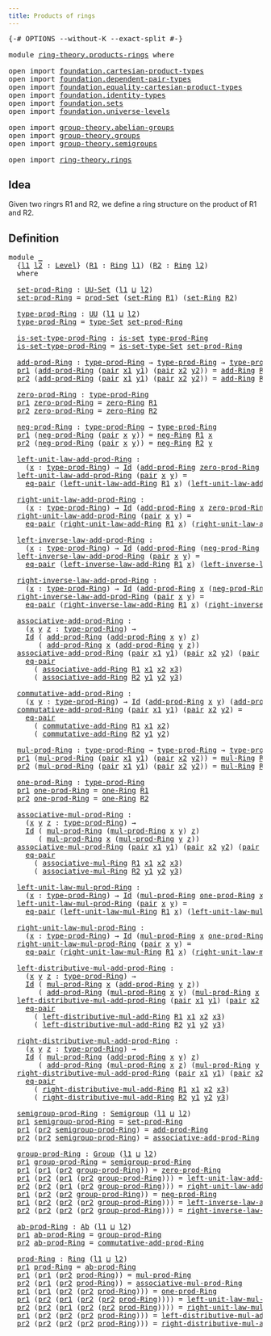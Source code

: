 ```yaml
---
title: Products of rings
---
```


<pre class="Agda"><a id="43" class="Symbol">{-#</a> <a id="47" class="Keyword">OPTIONS</a> <a id="55" class="Pragma">--without-K</a> <a id="67" class="Pragma">--exact-split</a> <a id="81" class="Symbol">#-}</a>

<a id="86" class="Keyword">module</a> <a id="93" href="ring-theory.products-rings.html" class="Module">ring-theory.products-rings</a> <a id="120" class="Keyword">where</a>

<a id="127" class="Keyword">open</a> <a id="132" class="Keyword">import</a> <a id="139" href="foundation.cartesian-product-types.html" class="Module">foundation.cartesian-product-types</a>
<a id="174" class="Keyword">open</a> <a id="179" class="Keyword">import</a> <a id="186" href="foundation.dependent-pair-types.html" class="Module">foundation.dependent-pair-types</a>
<a id="218" class="Keyword">open</a> <a id="223" class="Keyword">import</a> <a id="230" href="foundation.equality-cartesian-product-types.html" class="Module">foundation.equality-cartesian-product-types</a>
<a id="274" class="Keyword">open</a> <a id="279" class="Keyword">import</a> <a id="286" href="foundation.identity-types.html" class="Module">foundation.identity-types</a>
<a id="312" class="Keyword">open</a> <a id="317" class="Keyword">import</a> <a id="324" href="foundation.sets.html" class="Module">foundation.sets</a>
<a id="340" class="Keyword">open</a> <a id="345" class="Keyword">import</a> <a id="352" href="foundation.universe-levels.html" class="Module">foundation.universe-levels</a>

<a id="380" class="Keyword">open</a> <a id="385" class="Keyword">import</a> <a id="392" href="group-theory.abelian-groups.html" class="Module">group-theory.abelian-groups</a>
<a id="420" class="Keyword">open</a> <a id="425" class="Keyword">import</a> <a id="432" href="group-theory.groups.html" class="Module">group-theory.groups</a>
<a id="452" class="Keyword">open</a> <a id="457" class="Keyword">import</a> <a id="464" href="group-theory.semigroups.html" class="Module">group-theory.semigroups</a>

<a id="489" class="Keyword">open</a> <a id="494" class="Keyword">import</a> <a id="501" href="ring-theory.rings.html" class="Module">ring-theory.rings</a>
</pre>
## Idea

Given two ringrs R1 and R2, we define a ring structure on the product of R1 and R2.

## Definition

<pre class="Agda"><a id="641" class="Keyword">module</a> <a id="648" href="ring-theory.products-rings.html#648" class="Module">_</a>
  <a id="652" class="Symbol">{</a><a id="653" href="ring-theory.products-rings.html#653" class="Bound">l1</a> <a id="656" href="ring-theory.products-rings.html#656" class="Bound">l2</a> <a id="659" class="Symbol">:</a> <a id="661" href="Agda.Primitive.html#597" class="Postulate">Level</a><a id="666" class="Symbol">}</a> <a id="668" class="Symbol">(</a><a id="669" href="ring-theory.products-rings.html#669" class="Bound">R1</a> <a id="672" class="Symbol">:</a> <a id="674" href="ring-theory.rings.html#2551" class="Function">Ring</a> <a id="679" href="ring-theory.products-rings.html#653" class="Bound">l1</a><a id="681" class="Symbol">)</a> <a id="683" class="Symbol">(</a><a id="684" href="ring-theory.products-rings.html#684" class="Bound">R2</a> <a id="687" class="Symbol">:</a> <a id="689" href="ring-theory.rings.html#2551" class="Function">Ring</a> <a id="694" href="ring-theory.products-rings.html#656" class="Bound">l2</a><a id="696" class="Symbol">)</a>
  <a id="700" class="Keyword">where</a>

  <a id="709" href="ring-theory.products-rings.html#709" class="Function">set-prod-Ring</a> <a id="723" class="Symbol">:</a> <a id="725" href="foundation-core.sets.html#1190" class="Function">UU-Set</a> <a id="732" class="Symbol">(</a><a id="733" href="ring-theory.products-rings.html#653" class="Bound">l1</a> <a id="736" href="Agda.Primitive.html#810" class="Primitive Operator">⊔</a> <a id="738" href="ring-theory.products-rings.html#656" class="Bound">l2</a><a id="740" class="Symbol">)</a>
  <a id="744" href="ring-theory.products-rings.html#709" class="Function">set-prod-Ring</a> <a id="758" class="Symbol">=</a> <a id="760" href="foundation.sets.html#2265" class="Function">prod-Set</a> <a id="769" class="Symbol">(</a><a id="770" href="ring-theory.rings.html#2757" class="Function">set-Ring</a> <a id="779" href="ring-theory.products-rings.html#669" class="Bound">R1</a><a id="781" class="Symbol">)</a> <a id="783" class="Symbol">(</a><a id="784" href="ring-theory.rings.html#2757" class="Function">set-Ring</a> <a id="793" href="ring-theory.products-rings.html#684" class="Bound">R2</a><a id="795" class="Symbol">)</a>

  <a id="800" href="ring-theory.products-rings.html#800" class="Function">type-prod-Ring</a> <a id="815" class="Symbol">:</a> <a id="817" href="foundation-core.universe-levels.html#235" class="Primitive">UU</a> <a id="820" class="Symbol">(</a><a id="821" href="ring-theory.products-rings.html#653" class="Bound">l1</a> <a id="824" href="Agda.Primitive.html#810" class="Primitive Operator">⊔</a> <a id="826" href="ring-theory.products-rings.html#656" class="Bound">l2</a><a id="828" class="Symbol">)</a>
  <a id="832" href="ring-theory.products-rings.html#800" class="Function">type-prod-Ring</a> <a id="847" class="Symbol">=</a> <a id="849" href="foundation-core.sets.html#1304" class="Function">type-Set</a> <a id="858" href="ring-theory.products-rings.html#709" class="Function">set-prod-Ring</a>

  <a id="875" href="ring-theory.products-rings.html#875" class="Function">is-set-type-prod-Ring</a> <a id="897" class="Symbol">:</a> <a id="899" href="foundation-core.sets.html#1113" class="Function">is-set</a> <a id="906" href="ring-theory.products-rings.html#800" class="Function">type-prod-Ring</a>
  <a id="923" href="ring-theory.products-rings.html#875" class="Function">is-set-type-prod-Ring</a> <a id="945" class="Symbol">=</a> <a id="947" href="foundation-core.sets.html#1355" class="Function">is-set-type-Set</a> <a id="963" href="ring-theory.products-rings.html#709" class="Function">set-prod-Ring</a>

  <a id="980" href="ring-theory.products-rings.html#980" class="Function">add-prod-Ring</a> <a id="994" class="Symbol">:</a> <a id="996" href="ring-theory.products-rings.html#800" class="Function">type-prod-Ring</a> <a id="1011" class="Symbol">→</a> <a id="1013" href="ring-theory.products-rings.html#800" class="Function">type-prod-Ring</a> <a id="1028" class="Symbol">→</a> <a id="1030" href="ring-theory.products-rings.html#800" class="Function">type-prod-Ring</a>
  <a id="1047" href="foundation-core.dependent-pair-types.html#605" class="Field">pr1</a> <a id="1051" class="Symbol">(</a><a id="1052" href="ring-theory.products-rings.html#980" class="Function">add-prod-Ring</a> <a id="1066" class="Symbol">(</a><a id="1067" href="foundation-core.dependent-pair-types.html#588" class="InductiveConstructor">pair</a> <a id="1072" href="ring-theory.products-rings.html#1072" class="Bound">x1</a> <a id="1075" href="ring-theory.products-rings.html#1075" class="Bound">y1</a><a id="1077" class="Symbol">)</a> <a id="1079" class="Symbol">(</a><a id="1080" href="foundation-core.dependent-pair-types.html#588" class="InductiveConstructor">pair</a> <a id="1085" href="ring-theory.products-rings.html#1085" class="Bound">x2</a> <a id="1088" href="ring-theory.products-rings.html#1088" class="Bound">y2</a><a id="1090" class="Symbol">))</a> <a id="1093" class="Symbol">=</a> <a id="1095" href="ring-theory.rings.html#3153" class="Function">add-Ring</a> <a id="1104" href="ring-theory.products-rings.html#669" class="Bound">R1</a> <a id="1107" href="ring-theory.products-rings.html#1072" class="Bound">x1</a> <a id="1110" href="ring-theory.products-rings.html#1085" class="Bound">x2</a>
  <a id="1115" href="foundation-core.dependent-pair-types.html#617" class="Field">pr2</a> <a id="1119" class="Symbol">(</a><a id="1120" href="ring-theory.products-rings.html#980" class="Function">add-prod-Ring</a> <a id="1134" class="Symbol">(</a><a id="1135" href="foundation-core.dependent-pair-types.html#588" class="InductiveConstructor">pair</a> <a id="1140" href="ring-theory.products-rings.html#1140" class="Bound">x1</a> <a id="1143" href="ring-theory.products-rings.html#1143" class="Bound">y1</a><a id="1145" class="Symbol">)</a> <a id="1147" class="Symbol">(</a><a id="1148" href="foundation-core.dependent-pair-types.html#588" class="InductiveConstructor">pair</a> <a id="1153" href="ring-theory.products-rings.html#1153" class="Bound">x2</a> <a id="1156" href="ring-theory.products-rings.html#1156" class="Bound">y2</a><a id="1158" class="Symbol">))</a> <a id="1161" class="Symbol">=</a> <a id="1163" href="ring-theory.rings.html#3153" class="Function">add-Ring</a> <a id="1172" href="ring-theory.products-rings.html#684" class="Bound">R2</a> <a id="1175" href="ring-theory.products-rings.html#1143" class="Bound">y1</a> <a id="1178" href="ring-theory.products-rings.html#1156" class="Bound">y2</a>

  <a id="1184" href="ring-theory.products-rings.html#1184" class="Function">zero-prod-Ring</a> <a id="1199" class="Symbol">:</a> <a id="1201" href="ring-theory.products-rings.html#800" class="Function">type-prod-Ring</a>
  <a id="1218" href="foundation-core.dependent-pair-types.html#605" class="Field">pr1</a> <a id="1222" href="ring-theory.products-rings.html#1184" class="Function">zero-prod-Ring</a> <a id="1237" class="Symbol">=</a> <a id="1239" href="ring-theory.rings.html#5170" class="Function">zero-Ring</a> <a id="1249" href="ring-theory.products-rings.html#669" class="Bound">R1</a>
  <a id="1254" href="foundation-core.dependent-pair-types.html#617" class="Field">pr2</a> <a id="1258" href="ring-theory.products-rings.html#1184" class="Function">zero-prod-Ring</a> <a id="1273" class="Symbol">=</a> <a id="1275" href="ring-theory.rings.html#5170" class="Function">zero-Ring</a> <a id="1285" href="ring-theory.products-rings.html#684" class="Bound">R2</a>

  <a id="1291" href="ring-theory.products-rings.html#1291" class="Function">neg-prod-Ring</a> <a id="1305" class="Symbol">:</a> <a id="1307" href="ring-theory.products-rings.html#800" class="Function">type-prod-Ring</a> <a id="1322" class="Symbol">→</a> <a id="1324" href="ring-theory.products-rings.html#800" class="Function">type-prod-Ring</a>
  <a id="1341" href="foundation-core.dependent-pair-types.html#605" class="Field">pr1</a> <a id="1345" class="Symbol">(</a><a id="1346" href="ring-theory.products-rings.html#1291" class="Function">neg-prod-Ring</a> <a id="1360" class="Symbol">(</a><a id="1361" href="foundation-core.dependent-pair-types.html#588" class="InductiveConstructor">pair</a> <a id="1366" href="ring-theory.products-rings.html#1366" class="Bound">x</a> <a id="1368" href="ring-theory.products-rings.html#1368" class="Bound">y</a><a id="1369" class="Symbol">))</a> <a id="1372" class="Symbol">=</a> <a id="1374" href="ring-theory.rings.html#5990" class="Function">neg-Ring</a> <a id="1383" href="ring-theory.products-rings.html#669" class="Bound">R1</a> <a id="1386" href="ring-theory.products-rings.html#1366" class="Bound">x</a>
  <a id="1390" href="foundation-core.dependent-pair-types.html#617" class="Field">pr2</a> <a id="1394" class="Symbol">(</a><a id="1395" href="ring-theory.products-rings.html#1291" class="Function">neg-prod-Ring</a> <a id="1409" class="Symbol">(</a><a id="1410" href="foundation-core.dependent-pair-types.html#588" class="InductiveConstructor">pair</a> <a id="1415" href="ring-theory.products-rings.html#1415" class="Bound">x</a> <a id="1417" href="ring-theory.products-rings.html#1417" class="Bound">y</a><a id="1418" class="Symbol">))</a> <a id="1421" class="Symbol">=</a> <a id="1423" href="ring-theory.rings.html#5990" class="Function">neg-Ring</a> <a id="1432" href="ring-theory.products-rings.html#684" class="Bound">R2</a> <a id="1435" href="ring-theory.products-rings.html#1417" class="Bound">y</a>

  <a id="1440" href="ring-theory.products-rings.html#1440" class="Function">left-unit-law-add-prod-Ring</a> <a id="1468" class="Symbol">:</a>
    <a id="1474" class="Symbol">(</a><a id="1475" href="ring-theory.products-rings.html#1475" class="Bound">x</a> <a id="1477" class="Symbol">:</a> <a id="1479" href="ring-theory.products-rings.html#800" class="Function">type-prod-Ring</a><a id="1493" class="Symbol">)</a> <a id="1495" class="Symbol">→</a> <a id="1497" href="foundation-core.identity-types.html#1767" class="Datatype">Id</a> <a id="1500" class="Symbol">(</a><a id="1501" href="ring-theory.products-rings.html#980" class="Function">add-prod-Ring</a> <a id="1515" href="ring-theory.products-rings.html#1184" class="Function">zero-prod-Ring</a> <a id="1530" href="ring-theory.products-rings.html#1475" class="Bound">x</a><a id="1531" class="Symbol">)</a> <a id="1533" href="ring-theory.products-rings.html#1475" class="Bound">x</a>
  <a id="1537" href="ring-theory.products-rings.html#1440" class="Function">left-unit-law-add-prod-Ring</a> <a id="1565" class="Symbol">(</a><a id="1566" href="foundation-core.dependent-pair-types.html#588" class="InductiveConstructor">pair</a> <a id="1571" href="ring-theory.products-rings.html#1571" class="Bound">x</a> <a id="1573" href="ring-theory.products-rings.html#1573" class="Bound">y</a><a id="1574" class="Symbol">)</a> <a id="1576" class="Symbol">=</a>
    <a id="1582" href="foundation.equality-cartesian-product-types.html#1270" class="Function">eq-pair</a> <a id="1590" class="Symbol">(</a><a id="1591" href="ring-theory.rings.html#5487" class="Function">left-unit-law-add-Ring</a> <a id="1614" href="ring-theory.products-rings.html#669" class="Bound">R1</a> <a id="1617" href="ring-theory.products-rings.html#1571" class="Bound">x</a><a id="1618" class="Symbol">)</a> <a id="1620" class="Symbol">(</a><a id="1621" href="ring-theory.rings.html#5487" class="Function">left-unit-law-add-Ring</a> <a id="1644" href="ring-theory.products-rings.html#684" class="Bound">R2</a> <a id="1647" href="ring-theory.products-rings.html#1573" class="Bound">y</a><a id="1648" class="Symbol">)</a>

  <a id="1653" href="ring-theory.products-rings.html#1653" class="Function">right-unit-law-add-prod-Ring</a> <a id="1682" class="Symbol">:</a>
    <a id="1688" class="Symbol">(</a><a id="1689" href="ring-theory.products-rings.html#1689" class="Bound">x</a> <a id="1691" class="Symbol">:</a> <a id="1693" href="ring-theory.products-rings.html#800" class="Function">type-prod-Ring</a><a id="1707" class="Symbol">)</a> <a id="1709" class="Symbol">→</a> <a id="1711" href="foundation-core.identity-types.html#1767" class="Datatype">Id</a> <a id="1714" class="Symbol">(</a><a id="1715" href="ring-theory.products-rings.html#980" class="Function">add-prod-Ring</a> <a id="1729" href="ring-theory.products-rings.html#1689" class="Bound">x</a> <a id="1731" href="ring-theory.products-rings.html#1184" class="Function">zero-prod-Ring</a><a id="1745" class="Symbol">)</a> <a id="1747" href="ring-theory.products-rings.html#1689" class="Bound">x</a>
  <a id="1751" href="ring-theory.products-rings.html#1653" class="Function">right-unit-law-add-prod-Ring</a> <a id="1780" class="Symbol">(</a><a id="1781" href="foundation-core.dependent-pair-types.html#588" class="InductiveConstructor">pair</a> <a id="1786" href="ring-theory.products-rings.html#1786" class="Bound">x</a> <a id="1788" href="ring-theory.products-rings.html#1788" class="Bound">y</a><a id="1789" class="Symbol">)</a> <a id="1791" class="Symbol">=</a>
    <a id="1797" href="foundation.equality-cartesian-product-types.html#1270" class="Function">eq-pair</a> <a id="1805" class="Symbol">(</a><a id="1806" href="ring-theory.rings.html#5625" class="Function">right-unit-law-add-Ring</a> <a id="1830" href="ring-theory.products-rings.html#669" class="Bound">R1</a> <a id="1833" href="ring-theory.products-rings.html#1786" class="Bound">x</a><a id="1834" class="Symbol">)</a> <a id="1836" class="Symbol">(</a><a id="1837" href="ring-theory.rings.html#5625" class="Function">right-unit-law-add-Ring</a> <a id="1861" href="ring-theory.products-rings.html#684" class="Bound">R2</a> <a id="1864" href="ring-theory.products-rings.html#1788" class="Bound">y</a><a id="1865" class="Symbol">)</a>

  <a id="1870" href="ring-theory.products-rings.html#1870" class="Function">left-inverse-law-add-prod-Ring</a> <a id="1901" class="Symbol">:</a>
    <a id="1907" class="Symbol">(</a><a id="1908" href="ring-theory.products-rings.html#1908" class="Bound">x</a> <a id="1910" class="Symbol">:</a> <a id="1912" href="ring-theory.products-rings.html#800" class="Function">type-prod-Ring</a><a id="1926" class="Symbol">)</a> <a id="1928" class="Symbol">→</a> <a id="1930" href="foundation-core.identity-types.html#1767" class="Datatype">Id</a> <a id="1933" class="Symbol">(</a><a id="1934" href="ring-theory.products-rings.html#980" class="Function">add-prod-Ring</a> <a id="1948" class="Symbol">(</a><a id="1949" href="ring-theory.products-rings.html#1291" class="Function">neg-prod-Ring</a> <a id="1963" href="ring-theory.products-rings.html#1908" class="Bound">x</a><a id="1964" class="Symbol">)</a> <a id="1966" href="ring-theory.products-rings.html#1908" class="Bound">x</a><a id="1967" class="Symbol">)</a> <a id="1969" href="ring-theory.products-rings.html#1184" class="Function">zero-prod-Ring</a>
  <a id="1986" href="ring-theory.products-rings.html#1870" class="Function">left-inverse-law-add-prod-Ring</a> <a id="2017" class="Symbol">(</a><a id="2018" href="foundation-core.dependent-pair-types.html#588" class="InductiveConstructor">pair</a> <a id="2023" href="ring-theory.products-rings.html#2023" class="Bound">x</a> <a id="2025" href="ring-theory.products-rings.html#2025" class="Bound">y</a><a id="2026" class="Symbol">)</a> <a id="2028" class="Symbol">=</a>
    <a id="2034" href="foundation.equality-cartesian-product-types.html#1270" class="Function">eq-pair</a> <a id="2042" class="Symbol">(</a><a id="2043" href="ring-theory.rings.html#6062" class="Function">left-inverse-law-add-Ring</a> <a id="2069" href="ring-theory.products-rings.html#669" class="Bound">R1</a> <a id="2072" href="ring-theory.products-rings.html#2023" class="Bound">x</a><a id="2073" class="Symbol">)</a> <a id="2075" class="Symbol">(</a><a id="2076" href="ring-theory.rings.html#6062" class="Function">left-inverse-law-add-Ring</a> <a id="2102" href="ring-theory.products-rings.html#684" class="Bound">R2</a> <a id="2105" href="ring-theory.products-rings.html#2025" class="Bound">y</a><a id="2106" class="Symbol">)</a>

  <a id="2111" href="ring-theory.products-rings.html#2111" class="Function">right-inverse-law-add-prod-Ring</a> <a id="2143" class="Symbol">:</a>
    <a id="2149" class="Symbol">(</a><a id="2150" href="ring-theory.products-rings.html#2150" class="Bound">x</a> <a id="2152" class="Symbol">:</a> <a id="2154" href="ring-theory.products-rings.html#800" class="Function">type-prod-Ring</a><a id="2168" class="Symbol">)</a> <a id="2170" class="Symbol">→</a> <a id="2172" href="foundation-core.identity-types.html#1767" class="Datatype">Id</a> <a id="2175" class="Symbol">(</a><a id="2176" href="ring-theory.products-rings.html#980" class="Function">add-prod-Ring</a> <a id="2190" href="ring-theory.products-rings.html#2150" class="Bound">x</a> <a id="2192" class="Symbol">(</a><a id="2193" href="ring-theory.products-rings.html#1291" class="Function">neg-prod-Ring</a> <a id="2207" href="ring-theory.products-rings.html#2150" class="Bound">x</a><a id="2208" class="Symbol">))</a> <a id="2211" href="ring-theory.products-rings.html#1184" class="Function">zero-prod-Ring</a>
  <a id="2228" href="ring-theory.products-rings.html#2111" class="Function">right-inverse-law-add-prod-Ring</a> <a id="2260" class="Symbol">(</a><a id="2261" href="foundation-core.dependent-pair-types.html#588" class="InductiveConstructor">pair</a> <a id="2266" href="ring-theory.products-rings.html#2266" class="Bound">x</a> <a id="2268" href="ring-theory.products-rings.html#2268" class="Bound">y</a><a id="2269" class="Symbol">)</a> <a id="2271" class="Symbol">=</a>
    <a id="2277" href="foundation.equality-cartesian-product-types.html#1270" class="Function">eq-pair</a> <a id="2285" class="Symbol">(</a><a id="2286" href="ring-theory.rings.html#6228" class="Function">right-inverse-law-add-Ring</a> <a id="2313" href="ring-theory.products-rings.html#669" class="Bound">R1</a> <a id="2316" href="ring-theory.products-rings.html#2266" class="Bound">x</a><a id="2317" class="Symbol">)</a> <a id="2319" class="Symbol">(</a><a id="2320" href="ring-theory.rings.html#6228" class="Function">right-inverse-law-add-Ring</a> <a id="2347" href="ring-theory.products-rings.html#684" class="Bound">R2</a> <a id="2350" href="ring-theory.products-rings.html#2268" class="Bound">y</a><a id="2351" class="Symbol">)</a>

  <a id="2356" href="ring-theory.products-rings.html#2356" class="Function">associative-add-prod-Ring</a> <a id="2382" class="Symbol">:</a>
    <a id="2388" class="Symbol">(</a><a id="2389" href="ring-theory.products-rings.html#2389" class="Bound">x</a> <a id="2391" href="ring-theory.products-rings.html#2391" class="Bound">y</a> <a id="2393" href="ring-theory.products-rings.html#2393" class="Bound">z</a> <a id="2395" class="Symbol">:</a> <a id="2397" href="ring-theory.products-rings.html#800" class="Function">type-prod-Ring</a><a id="2411" class="Symbol">)</a> <a id="2413" class="Symbol">→</a>
    <a id="2419" href="foundation-core.identity-types.html#1767" class="Datatype">Id</a> <a id="2422" class="Symbol">(</a> <a id="2424" href="ring-theory.products-rings.html#980" class="Function">add-prod-Ring</a> <a id="2438" class="Symbol">(</a><a id="2439" href="ring-theory.products-rings.html#980" class="Function">add-prod-Ring</a> <a id="2453" href="ring-theory.products-rings.html#2389" class="Bound">x</a> <a id="2455" href="ring-theory.products-rings.html#2391" class="Bound">y</a><a id="2456" class="Symbol">)</a> <a id="2458" href="ring-theory.products-rings.html#2393" class="Bound">z</a><a id="2459" class="Symbol">)</a>
       <a id="2468" class="Symbol">(</a> <a id="2470" href="ring-theory.products-rings.html#980" class="Function">add-prod-Ring</a> <a id="2484" href="ring-theory.products-rings.html#2389" class="Bound">x</a> <a id="2486" class="Symbol">(</a><a id="2487" href="ring-theory.products-rings.html#980" class="Function">add-prod-Ring</a> <a id="2501" href="ring-theory.products-rings.html#2391" class="Bound">y</a> <a id="2503" href="ring-theory.products-rings.html#2393" class="Bound">z</a><a id="2504" class="Symbol">))</a>
  <a id="2509" href="ring-theory.products-rings.html#2356" class="Function">associative-add-prod-Ring</a> <a id="2535" class="Symbol">(</a><a id="2536" href="foundation-core.dependent-pair-types.html#588" class="InductiveConstructor">pair</a> <a id="2541" href="ring-theory.products-rings.html#2541" class="Bound">x1</a> <a id="2544" href="ring-theory.products-rings.html#2544" class="Bound">y1</a><a id="2546" class="Symbol">)</a> <a id="2548" class="Symbol">(</a><a id="2549" href="foundation-core.dependent-pair-types.html#588" class="InductiveConstructor">pair</a> <a id="2554" href="ring-theory.products-rings.html#2554" class="Bound">x2</a> <a id="2557" href="ring-theory.products-rings.html#2557" class="Bound">y2</a><a id="2559" class="Symbol">)</a> <a id="2561" class="Symbol">(</a><a id="2562" href="foundation-core.dependent-pair-types.html#588" class="InductiveConstructor">pair</a> <a id="2567" href="ring-theory.products-rings.html#2567" class="Bound">x3</a> <a id="2570" href="ring-theory.products-rings.html#2570" class="Bound">y3</a><a id="2572" class="Symbol">)</a> <a id="2574" class="Symbol">=</a>
    <a id="2580" href="foundation.equality-cartesian-product-types.html#1270" class="Function">eq-pair</a>
      <a id="2594" class="Symbol">(</a> <a id="2596" href="ring-theory.rings.html#3474" class="Function">associative-add-Ring</a> <a id="2617" href="ring-theory.products-rings.html#669" class="Bound">R1</a> <a id="2620" href="ring-theory.products-rings.html#2541" class="Bound">x1</a> <a id="2623" href="ring-theory.products-rings.html#2554" class="Bound">x2</a> <a id="2626" href="ring-theory.products-rings.html#2567" class="Bound">x3</a><a id="2628" class="Symbol">)</a>
      <a id="2636" class="Symbol">(</a> <a id="2638" href="ring-theory.rings.html#3474" class="Function">associative-add-Ring</a> <a id="2659" href="ring-theory.products-rings.html#684" class="Bound">R2</a> <a id="2662" href="ring-theory.products-rings.html#2544" class="Bound">y1</a> <a id="2665" href="ring-theory.products-rings.html#2557" class="Bound">y2</a> <a id="2668" href="ring-theory.products-rings.html#2570" class="Bound">y3</a><a id="2670" class="Symbol">)</a>

  <a id="2675" href="ring-theory.products-rings.html#2675" class="Function">commutative-add-prod-Ring</a> <a id="2701" class="Symbol">:</a>
    <a id="2707" class="Symbol">(</a><a id="2708" href="ring-theory.products-rings.html#2708" class="Bound">x</a> <a id="2710" href="ring-theory.products-rings.html#2710" class="Bound">y</a> <a id="2712" class="Symbol">:</a> <a id="2714" href="ring-theory.products-rings.html#800" class="Function">type-prod-Ring</a><a id="2728" class="Symbol">)</a> <a id="2730" class="Symbol">→</a> <a id="2732" href="foundation-core.identity-types.html#1767" class="Datatype">Id</a> <a id="2735" class="Symbol">(</a><a id="2736" href="ring-theory.products-rings.html#980" class="Function">add-prod-Ring</a> <a id="2750" href="ring-theory.products-rings.html#2708" class="Bound">x</a> <a id="2752" href="ring-theory.products-rings.html#2710" class="Bound">y</a><a id="2753" class="Symbol">)</a> <a id="2755" class="Symbol">(</a><a id="2756" href="ring-theory.products-rings.html#980" class="Function">add-prod-Ring</a> <a id="2770" href="ring-theory.products-rings.html#2710" class="Bound">y</a> <a id="2772" href="ring-theory.products-rings.html#2708" class="Bound">x</a><a id="2773" class="Symbol">)</a>
  <a id="2777" href="ring-theory.products-rings.html#2675" class="Function">commutative-add-prod-Ring</a> <a id="2803" class="Symbol">(</a><a id="2804" href="foundation-core.dependent-pair-types.html#588" class="InductiveConstructor">pair</a> <a id="2809" href="ring-theory.products-rings.html#2809" class="Bound">x1</a> <a id="2812" href="ring-theory.products-rings.html#2812" class="Bound">y1</a><a id="2814" class="Symbol">)</a> <a id="2816" class="Symbol">(</a><a id="2817" href="foundation-core.dependent-pair-types.html#588" class="InductiveConstructor">pair</a> <a id="2822" href="ring-theory.products-rings.html#2822" class="Bound">x2</a> <a id="2825" href="ring-theory.products-rings.html#2825" class="Bound">y2</a><a id="2827" class="Symbol">)</a> <a id="2829" class="Symbol">=</a>
    <a id="2835" href="foundation.equality-cartesian-product-types.html#1270" class="Function">eq-pair</a>
      <a id="2849" class="Symbol">(</a> <a id="2851" href="ring-theory.rings.html#3873" class="Function">commutative-add-Ring</a> <a id="2872" href="ring-theory.products-rings.html#669" class="Bound">R1</a> <a id="2875" href="ring-theory.products-rings.html#2809" class="Bound">x1</a> <a id="2878" href="ring-theory.products-rings.html#2822" class="Bound">x2</a><a id="2880" class="Symbol">)</a>
      <a id="2888" class="Symbol">(</a> <a id="2890" href="ring-theory.rings.html#3873" class="Function">commutative-add-Ring</a> <a id="2911" href="ring-theory.products-rings.html#684" class="Bound">R2</a> <a id="2914" href="ring-theory.products-rings.html#2812" class="Bound">y1</a> <a id="2917" href="ring-theory.products-rings.html#2825" class="Bound">y2</a><a id="2919" class="Symbol">)</a>

  <a id="2924" href="ring-theory.products-rings.html#2924" class="Function">mul-prod-Ring</a> <a id="2938" class="Symbol">:</a> <a id="2940" href="ring-theory.products-rings.html#800" class="Function">type-prod-Ring</a> <a id="2955" class="Symbol">→</a> <a id="2957" href="ring-theory.products-rings.html#800" class="Function">type-prod-Ring</a> <a id="2972" class="Symbol">→</a> <a id="2974" href="ring-theory.products-rings.html#800" class="Function">type-prod-Ring</a>
  <a id="2991" href="foundation-core.dependent-pair-types.html#605" class="Field">pr1</a> <a id="2995" class="Symbol">(</a><a id="2996" href="ring-theory.products-rings.html#2924" class="Function">mul-prod-Ring</a> <a id="3010" class="Symbol">(</a><a id="3011" href="foundation-core.dependent-pair-types.html#588" class="InductiveConstructor">pair</a> <a id="3016" href="ring-theory.products-rings.html#3016" class="Bound">x1</a> <a id="3019" href="ring-theory.products-rings.html#3019" class="Bound">y1</a><a id="3021" class="Symbol">)</a> <a id="3023" class="Symbol">(</a><a id="3024" href="foundation-core.dependent-pair-types.html#588" class="InductiveConstructor">pair</a> <a id="3029" href="ring-theory.products-rings.html#3029" class="Bound">x2</a> <a id="3032" href="ring-theory.products-rings.html#3032" class="Bound">y2</a><a id="3034" class="Symbol">))</a> <a id="3037" class="Symbol">=</a> <a id="3039" href="ring-theory.rings.html#6590" class="Function">mul-Ring</a> <a id="3048" href="ring-theory.products-rings.html#669" class="Bound">R1</a> <a id="3051" href="ring-theory.products-rings.html#3016" class="Bound">x1</a> <a id="3054" href="ring-theory.products-rings.html#3029" class="Bound">x2</a>
  <a id="3059" href="foundation-core.dependent-pair-types.html#617" class="Field">pr2</a> <a id="3063" class="Symbol">(</a><a id="3064" href="ring-theory.products-rings.html#2924" class="Function">mul-prod-Ring</a> <a id="3078" class="Symbol">(</a><a id="3079" href="foundation-core.dependent-pair-types.html#588" class="InductiveConstructor">pair</a> <a id="3084" href="ring-theory.products-rings.html#3084" class="Bound">x1</a> <a id="3087" href="ring-theory.products-rings.html#3087" class="Bound">y1</a><a id="3089" class="Symbol">)</a> <a id="3091" class="Symbol">(</a><a id="3092" href="foundation-core.dependent-pair-types.html#588" class="InductiveConstructor">pair</a> <a id="3097" href="ring-theory.products-rings.html#3097" class="Bound">x2</a> <a id="3100" href="ring-theory.products-rings.html#3100" class="Bound">y2</a><a id="3102" class="Symbol">))</a> <a id="3105" class="Symbol">=</a> <a id="3107" href="ring-theory.rings.html#6590" class="Function">mul-Ring</a> <a id="3116" href="ring-theory.products-rings.html#684" class="Bound">R2</a> <a id="3119" href="ring-theory.products-rings.html#3087" class="Bound">y1</a> <a id="3122" href="ring-theory.products-rings.html#3100" class="Bound">y2</a>

  <a id="3128" href="ring-theory.products-rings.html#3128" class="Function">one-prod-Ring</a> <a id="3142" class="Symbol">:</a> <a id="3144" href="ring-theory.products-rings.html#800" class="Function">type-prod-Ring</a>
  <a id="3161" href="foundation-core.dependent-pair-types.html#605" class="Field">pr1</a> <a id="3165" href="ring-theory.products-rings.html#3128" class="Function">one-prod-Ring</a> <a id="3179" class="Symbol">=</a> <a id="3181" href="ring-theory.rings.html#8018" class="Function">one-Ring</a> <a id="3190" href="ring-theory.products-rings.html#669" class="Bound">R1</a>
  <a id="3195" href="foundation-core.dependent-pair-types.html#617" class="Field">pr2</a> <a id="3199" href="ring-theory.products-rings.html#3128" class="Function">one-prod-Ring</a> <a id="3213" class="Symbol">=</a> <a id="3215" href="ring-theory.rings.html#8018" class="Function">one-Ring</a> <a id="3224" href="ring-theory.products-rings.html#684" class="Bound">R2</a>

  <a id="3230" href="ring-theory.products-rings.html#3230" class="Function">associative-mul-prod-Ring</a> <a id="3256" class="Symbol">:</a>
    <a id="3262" class="Symbol">(</a><a id="3263" href="ring-theory.products-rings.html#3263" class="Bound">x</a> <a id="3265" href="ring-theory.products-rings.html#3265" class="Bound">y</a> <a id="3267" href="ring-theory.products-rings.html#3267" class="Bound">z</a> <a id="3269" class="Symbol">:</a> <a id="3271" href="ring-theory.products-rings.html#800" class="Function">type-prod-Ring</a><a id="3285" class="Symbol">)</a> <a id="3287" class="Symbol">→</a>
    <a id="3293" href="foundation-core.identity-types.html#1767" class="Datatype">Id</a> <a id="3296" class="Symbol">(</a> <a id="3298" href="ring-theory.products-rings.html#2924" class="Function">mul-prod-Ring</a> <a id="3312" class="Symbol">(</a><a id="3313" href="ring-theory.products-rings.html#2924" class="Function">mul-prod-Ring</a> <a id="3327" href="ring-theory.products-rings.html#3263" class="Bound">x</a> <a id="3329" href="ring-theory.products-rings.html#3265" class="Bound">y</a><a id="3330" class="Symbol">)</a> <a id="3332" href="ring-theory.products-rings.html#3267" class="Bound">z</a><a id="3333" class="Symbol">)</a>
       <a id="3342" class="Symbol">(</a> <a id="3344" href="ring-theory.products-rings.html#2924" class="Function">mul-prod-Ring</a> <a id="3358" href="ring-theory.products-rings.html#3263" class="Bound">x</a> <a id="3360" class="Symbol">(</a><a id="3361" href="ring-theory.products-rings.html#2924" class="Function">mul-prod-Ring</a> <a id="3375" href="ring-theory.products-rings.html#3265" class="Bound">y</a> <a id="3377" href="ring-theory.products-rings.html#3267" class="Bound">z</a><a id="3378" class="Symbol">))</a>
  <a id="3383" href="ring-theory.products-rings.html#3230" class="Function">associative-mul-prod-Ring</a> <a id="3409" class="Symbol">(</a><a id="3410" href="foundation-core.dependent-pair-types.html#588" class="InductiveConstructor">pair</a> <a id="3415" href="ring-theory.products-rings.html#3415" class="Bound">x1</a> <a id="3418" href="ring-theory.products-rings.html#3418" class="Bound">y1</a><a id="3420" class="Symbol">)</a> <a id="3422" class="Symbol">(</a><a id="3423" href="foundation-core.dependent-pair-types.html#588" class="InductiveConstructor">pair</a> <a id="3428" href="ring-theory.products-rings.html#3428" class="Bound">x2</a> <a id="3431" href="ring-theory.products-rings.html#3431" class="Bound">y2</a><a id="3433" class="Symbol">)</a> <a id="3435" class="Symbol">(</a><a id="3436" href="foundation-core.dependent-pair-types.html#588" class="InductiveConstructor">pair</a> <a id="3441" href="ring-theory.products-rings.html#3441" class="Bound">x3</a> <a id="3444" href="ring-theory.products-rings.html#3444" class="Bound">y3</a><a id="3446" class="Symbol">)</a> <a id="3448" class="Symbol">=</a>
    <a id="3454" href="foundation.equality-cartesian-product-types.html#1270" class="Function">eq-pair</a>
      <a id="3468" class="Symbol">(</a> <a id="3470" href="ring-theory.rings.html#6931" class="Function">associative-mul-Ring</a> <a id="3491" href="ring-theory.products-rings.html#669" class="Bound">R1</a> <a id="3494" href="ring-theory.products-rings.html#3415" class="Bound">x1</a> <a id="3497" href="ring-theory.products-rings.html#3428" class="Bound">x2</a> <a id="3500" href="ring-theory.products-rings.html#3441" class="Bound">x3</a><a id="3502" class="Symbol">)</a>
      <a id="3510" class="Symbol">(</a> <a id="3512" href="ring-theory.rings.html#6931" class="Function">associative-mul-Ring</a> <a id="3533" href="ring-theory.products-rings.html#684" class="Bound">R2</a> <a id="3536" href="ring-theory.products-rings.html#3418" class="Bound">y1</a> <a id="3539" href="ring-theory.products-rings.html#3431" class="Bound">y2</a> <a id="3542" href="ring-theory.products-rings.html#3444" class="Bound">y3</a><a id="3544" class="Symbol">)</a>

  <a id="3549" href="ring-theory.products-rings.html#3549" class="Function">left-unit-law-mul-prod-Ring</a> <a id="3577" class="Symbol">:</a>
    <a id="3583" class="Symbol">(</a><a id="3584" href="ring-theory.products-rings.html#3584" class="Bound">x</a> <a id="3586" class="Symbol">:</a> <a id="3588" href="ring-theory.products-rings.html#800" class="Function">type-prod-Ring</a><a id="3602" class="Symbol">)</a> <a id="3604" class="Symbol">→</a> <a id="3606" href="foundation-core.identity-types.html#1767" class="Datatype">Id</a> <a id="3609" class="Symbol">(</a><a id="3610" href="ring-theory.products-rings.html#2924" class="Function">mul-prod-Ring</a> <a id="3624" href="ring-theory.products-rings.html#3128" class="Function">one-prod-Ring</a> <a id="3638" href="ring-theory.products-rings.html#3584" class="Bound">x</a><a id="3639" class="Symbol">)</a> <a id="3641" href="ring-theory.products-rings.html#3584" class="Bound">x</a>
  <a id="3645" href="ring-theory.products-rings.html#3549" class="Function">left-unit-law-mul-prod-Ring</a> <a id="3673" class="Symbol">(</a><a id="3674" href="foundation-core.dependent-pair-types.html#588" class="InductiveConstructor">pair</a> <a id="3679" href="ring-theory.products-rings.html#3679" class="Bound">x</a> <a id="3681" href="ring-theory.products-rings.html#3681" class="Bound">y</a><a id="3682" class="Symbol">)</a> <a id="3684" class="Symbol">=</a>
    <a id="3690" href="foundation.equality-cartesian-product-types.html#1270" class="Function">eq-pair</a> <a id="3698" class="Symbol">(</a><a id="3699" href="ring-theory.rings.html#8096" class="Function">left-unit-law-mul-Ring</a> <a id="3722" href="ring-theory.products-rings.html#669" class="Bound">R1</a> <a id="3725" href="ring-theory.products-rings.html#3679" class="Bound">x</a><a id="3726" class="Symbol">)</a> <a id="3728" class="Symbol">(</a><a id="3729" href="ring-theory.rings.html#8096" class="Function">left-unit-law-mul-Ring</a> <a id="3752" href="ring-theory.products-rings.html#684" class="Bound">R2</a> <a id="3755" href="ring-theory.products-rings.html#3681" class="Bound">y</a><a id="3756" class="Symbol">)</a>

  <a id="3761" href="ring-theory.products-rings.html#3761" class="Function">right-unit-law-mul-prod-Ring</a> <a id="3790" class="Symbol">:</a>
    <a id="3796" class="Symbol">(</a><a id="3797" href="ring-theory.products-rings.html#3797" class="Bound">x</a> <a id="3799" class="Symbol">:</a> <a id="3801" href="ring-theory.products-rings.html#800" class="Function">type-prod-Ring</a><a id="3815" class="Symbol">)</a> <a id="3817" class="Symbol">→</a> <a id="3819" href="foundation-core.identity-types.html#1767" class="Datatype">Id</a> <a id="3822" class="Symbol">(</a><a id="3823" href="ring-theory.products-rings.html#2924" class="Function">mul-prod-Ring</a> <a id="3837" href="ring-theory.products-rings.html#3797" class="Bound">x</a> <a id="3839" href="ring-theory.products-rings.html#3128" class="Function">one-prod-Ring</a><a id="3852" class="Symbol">)</a> <a id="3854" href="ring-theory.products-rings.html#3797" class="Bound">x</a>
  <a id="3858" href="ring-theory.products-rings.html#3761" class="Function">right-unit-law-mul-prod-Ring</a> <a id="3887" class="Symbol">(</a><a id="3888" href="foundation-core.dependent-pair-types.html#588" class="InductiveConstructor">pair</a> <a id="3893" href="ring-theory.products-rings.html#3893" class="Bound">x</a> <a id="3895" href="ring-theory.products-rings.html#3895" class="Bound">y</a><a id="3896" class="Symbol">)</a> <a id="3898" class="Symbol">=</a>
    <a id="3904" href="foundation.equality-cartesian-product-types.html#1270" class="Function">eq-pair</a> <a id="3912" class="Symbol">(</a><a id="3913" href="ring-theory.rings.html#8252" class="Function">right-unit-law-mul-Ring</a> <a id="3937" href="ring-theory.products-rings.html#669" class="Bound">R1</a> <a id="3940" href="ring-theory.products-rings.html#3893" class="Bound">x</a><a id="3941" class="Symbol">)</a> <a id="3943" class="Symbol">(</a><a id="3944" href="ring-theory.rings.html#8252" class="Function">right-unit-law-mul-Ring</a> <a id="3968" href="ring-theory.products-rings.html#684" class="Bound">R2</a> <a id="3971" href="ring-theory.products-rings.html#3895" class="Bound">y</a><a id="3972" class="Symbol">)</a>

  <a id="3977" href="ring-theory.products-rings.html#3977" class="Function">left-distributive-mul-add-prod-Ring</a> <a id="4013" class="Symbol">:</a>
    <a id="4019" class="Symbol">(</a><a id="4020" href="ring-theory.products-rings.html#4020" class="Bound">x</a> <a id="4022" href="ring-theory.products-rings.html#4022" class="Bound">y</a> <a id="4024" href="ring-theory.products-rings.html#4024" class="Bound">z</a> <a id="4026" class="Symbol">:</a> <a id="4028" href="ring-theory.products-rings.html#800" class="Function">type-prod-Ring</a><a id="4042" class="Symbol">)</a> <a id="4044" class="Symbol">→</a>
    <a id="4050" href="foundation-core.identity-types.html#1767" class="Datatype">Id</a> <a id="4053" class="Symbol">(</a> <a id="4055" href="ring-theory.products-rings.html#2924" class="Function">mul-prod-Ring</a> <a id="4069" href="ring-theory.products-rings.html#4020" class="Bound">x</a> <a id="4071" class="Symbol">(</a><a id="4072" href="ring-theory.products-rings.html#980" class="Function">add-prod-Ring</a> <a id="4086" href="ring-theory.products-rings.html#4022" class="Bound">y</a> <a id="4088" href="ring-theory.products-rings.html#4024" class="Bound">z</a><a id="4089" class="Symbol">))</a>
       <a id="4099" class="Symbol">(</a> <a id="4101" href="ring-theory.products-rings.html#980" class="Function">add-prod-Ring</a> <a id="4115" class="Symbol">(</a><a id="4116" href="ring-theory.products-rings.html#2924" class="Function">mul-prod-Ring</a> <a id="4130" href="ring-theory.products-rings.html#4020" class="Bound">x</a> <a id="4132" href="ring-theory.products-rings.html#4022" class="Bound">y</a><a id="4133" class="Symbol">)</a> <a id="4135" class="Symbol">(</a><a id="4136" href="ring-theory.products-rings.html#2924" class="Function">mul-prod-Ring</a> <a id="4150" href="ring-theory.products-rings.html#4020" class="Bound">x</a> <a id="4152" href="ring-theory.products-rings.html#4024" class="Bound">z</a><a id="4153" class="Symbol">))</a>
  <a id="4158" href="ring-theory.products-rings.html#3977" class="Function">left-distributive-mul-add-prod-Ring</a> <a id="4194" class="Symbol">(</a><a id="4195" href="foundation-core.dependent-pair-types.html#588" class="InductiveConstructor">pair</a> <a id="4200" href="ring-theory.products-rings.html#4200" class="Bound">x1</a> <a id="4203" href="ring-theory.products-rings.html#4203" class="Bound">y1</a><a id="4205" class="Symbol">)</a> <a id="4207" class="Symbol">(</a><a id="4208" href="foundation-core.dependent-pair-types.html#588" class="InductiveConstructor">pair</a> <a id="4213" href="ring-theory.products-rings.html#4213" class="Bound">x2</a> <a id="4216" href="ring-theory.products-rings.html#4216" class="Bound">y2</a><a id="4218" class="Symbol">)</a> <a id="4220" class="Symbol">(</a><a id="4221" href="foundation-core.dependent-pair-types.html#588" class="InductiveConstructor">pair</a> <a id="4226" href="ring-theory.products-rings.html#4226" class="Bound">x3</a> <a id="4229" href="ring-theory.products-rings.html#4229" class="Bound">y3</a><a id="4231" class="Symbol">)</a> <a id="4233" class="Symbol">=</a>
    <a id="4239" href="foundation.equality-cartesian-product-types.html#1270" class="Function">eq-pair</a>
      <a id="4253" class="Symbol">(</a> <a id="4255" href="ring-theory.rings.html#7263" class="Function">left-distributive-mul-add-Ring</a> <a id="4286" href="ring-theory.products-rings.html#669" class="Bound">R1</a> <a id="4289" href="ring-theory.products-rings.html#4200" class="Bound">x1</a> <a id="4292" href="ring-theory.products-rings.html#4213" class="Bound">x2</a> <a id="4295" href="ring-theory.products-rings.html#4226" class="Bound">x3</a><a id="4297" class="Symbol">)</a>
      <a id="4305" class="Symbol">(</a> <a id="4307" href="ring-theory.rings.html#7263" class="Function">left-distributive-mul-add-Ring</a> <a id="4338" href="ring-theory.products-rings.html#684" class="Bound">R2</a> <a id="4341" href="ring-theory.products-rings.html#4203" class="Bound">y1</a> <a id="4344" href="ring-theory.products-rings.html#4216" class="Bound">y2</a> <a id="4347" href="ring-theory.products-rings.html#4229" class="Bound">y3</a><a id="4349" class="Symbol">)</a>

  <a id="4354" href="ring-theory.products-rings.html#4354" class="Function">right-distributive-mul-add-prod-Ring</a> <a id="4391" class="Symbol">:</a>
    <a id="4397" class="Symbol">(</a><a id="4398" href="ring-theory.products-rings.html#4398" class="Bound">x</a> <a id="4400" href="ring-theory.products-rings.html#4400" class="Bound">y</a> <a id="4402" href="ring-theory.products-rings.html#4402" class="Bound">z</a> <a id="4404" class="Symbol">:</a> <a id="4406" href="ring-theory.products-rings.html#800" class="Function">type-prod-Ring</a><a id="4420" class="Symbol">)</a> <a id="4422" class="Symbol">→</a>
    <a id="4428" href="foundation-core.identity-types.html#1767" class="Datatype">Id</a> <a id="4431" class="Symbol">(</a> <a id="4433" href="ring-theory.products-rings.html#2924" class="Function">mul-prod-Ring</a> <a id="4447" class="Symbol">(</a><a id="4448" href="ring-theory.products-rings.html#980" class="Function">add-prod-Ring</a> <a id="4462" href="ring-theory.products-rings.html#4398" class="Bound">x</a> <a id="4464" href="ring-theory.products-rings.html#4400" class="Bound">y</a><a id="4465" class="Symbol">)</a> <a id="4467" href="ring-theory.products-rings.html#4402" class="Bound">z</a><a id="4468" class="Symbol">)</a>
       <a id="4477" class="Symbol">(</a> <a id="4479" href="ring-theory.products-rings.html#980" class="Function">add-prod-Ring</a> <a id="4493" class="Symbol">(</a><a id="4494" href="ring-theory.products-rings.html#2924" class="Function">mul-prod-Ring</a> <a id="4508" href="ring-theory.products-rings.html#4398" class="Bound">x</a> <a id="4510" href="ring-theory.products-rings.html#4402" class="Bound">z</a><a id="4511" class="Symbol">)</a> <a id="4513" class="Symbol">(</a><a id="4514" href="ring-theory.products-rings.html#2924" class="Function">mul-prod-Ring</a> <a id="4528" href="ring-theory.products-rings.html#4400" class="Bound">y</a> <a id="4530" href="ring-theory.products-rings.html#4402" class="Bound">z</a><a id="4531" class="Symbol">))</a>
  <a id="4536" href="ring-theory.products-rings.html#4354" class="Function">right-distributive-mul-add-prod-Ring</a> <a id="4573" class="Symbol">(</a><a id="4574" href="foundation-core.dependent-pair-types.html#588" class="InductiveConstructor">pair</a> <a id="4579" href="ring-theory.products-rings.html#4579" class="Bound">x1</a> <a id="4582" href="ring-theory.products-rings.html#4582" class="Bound">y1</a><a id="4584" class="Symbol">)</a> <a id="4586" class="Symbol">(</a><a id="4587" href="foundation-core.dependent-pair-types.html#588" class="InductiveConstructor">pair</a> <a id="4592" href="ring-theory.products-rings.html#4592" class="Bound">x2</a> <a id="4595" href="ring-theory.products-rings.html#4595" class="Bound">y2</a><a id="4597" class="Symbol">)</a> <a id="4599" class="Symbol">(</a><a id="4600" href="foundation-core.dependent-pair-types.html#588" class="InductiveConstructor">pair</a> <a id="4605" href="ring-theory.products-rings.html#4605" class="Bound">x3</a> <a id="4608" href="ring-theory.products-rings.html#4608" class="Bound">y3</a><a id="4610" class="Symbol">)</a> <a id="4612" class="Symbol">=</a>
    <a id="4618" href="foundation.equality-cartesian-product-types.html#1270" class="Function">eq-pair</a>
      <a id="4632" class="Symbol">(</a> <a id="4634" href="ring-theory.rings.html#7470" class="Function">right-distributive-mul-add-Ring</a> <a id="4666" href="ring-theory.products-rings.html#669" class="Bound">R1</a> <a id="4669" href="ring-theory.products-rings.html#4579" class="Bound">x1</a> <a id="4672" href="ring-theory.products-rings.html#4592" class="Bound">x2</a> <a id="4675" href="ring-theory.products-rings.html#4605" class="Bound">x3</a><a id="4677" class="Symbol">)</a>
      <a id="4685" class="Symbol">(</a> <a id="4687" href="ring-theory.rings.html#7470" class="Function">right-distributive-mul-add-Ring</a> <a id="4719" href="ring-theory.products-rings.html#684" class="Bound">R2</a> <a id="4722" href="ring-theory.products-rings.html#4582" class="Bound">y1</a> <a id="4725" href="ring-theory.products-rings.html#4595" class="Bound">y2</a> <a id="4728" href="ring-theory.products-rings.html#4608" class="Bound">y3</a><a id="4730" class="Symbol">)</a>

  <a id="4735" href="ring-theory.products-rings.html#4735" class="Function">semigroup-prod-Ring</a> <a id="4755" class="Symbol">:</a> <a id="4757" href="group-theory.semigroups.html#750" class="Function">Semigroup</a> <a id="4767" class="Symbol">(</a><a id="4768" href="ring-theory.products-rings.html#653" class="Bound">l1</a> <a id="4771" href="Agda.Primitive.html#810" class="Primitive Operator">⊔</a> <a id="4773" href="ring-theory.products-rings.html#656" class="Bound">l2</a><a id="4775" class="Symbol">)</a>
  <a id="4779" href="foundation-core.dependent-pair-types.html#605" class="Field">pr1</a> <a id="4783" href="ring-theory.products-rings.html#4735" class="Function">semigroup-prod-Ring</a> <a id="4803" class="Symbol">=</a> <a id="4805" href="ring-theory.products-rings.html#709" class="Function">set-prod-Ring</a>
  <a id="4821" href="foundation-core.dependent-pair-types.html#605" class="Field">pr1</a> <a id="4825" class="Symbol">(</a><a id="4826" href="foundation-core.dependent-pair-types.html#617" class="Field">pr2</a> <a id="4830" href="ring-theory.products-rings.html#4735" class="Function">semigroup-prod-Ring</a><a id="4849" class="Symbol">)</a> <a id="4851" class="Symbol">=</a> <a id="4853" href="ring-theory.products-rings.html#980" class="Function">add-prod-Ring</a>
  <a id="4869" href="foundation-core.dependent-pair-types.html#617" class="Field">pr2</a> <a id="4873" class="Symbol">(</a><a id="4874" href="foundation-core.dependent-pair-types.html#617" class="Field">pr2</a> <a id="4878" href="ring-theory.products-rings.html#4735" class="Function">semigroup-prod-Ring</a><a id="4897" class="Symbol">)</a> <a id="4899" class="Symbol">=</a> <a id="4901" href="ring-theory.products-rings.html#2356" class="Function">associative-add-prod-Ring</a>

  <a id="4930" href="ring-theory.products-rings.html#4930" class="Function">group-prod-Ring</a> <a id="4946" class="Symbol">:</a> <a id="4948" href="group-theory.groups.html#2481" class="Function">Group</a> <a id="4954" class="Symbol">(</a><a id="4955" href="ring-theory.products-rings.html#653" class="Bound">l1</a> <a id="4958" href="Agda.Primitive.html#810" class="Primitive Operator">⊔</a> <a id="4960" href="ring-theory.products-rings.html#656" class="Bound">l2</a><a id="4962" class="Symbol">)</a>
  <a id="4966" href="foundation-core.dependent-pair-types.html#605" class="Field">pr1</a> <a id="4970" href="ring-theory.products-rings.html#4930" class="Function">group-prod-Ring</a> <a id="4986" class="Symbol">=</a> <a id="4988" href="ring-theory.products-rings.html#4735" class="Function">semigroup-prod-Ring</a>
  <a id="5010" href="foundation-core.dependent-pair-types.html#605" class="Field">pr1</a> <a id="5014" class="Symbol">(</a><a id="5015" href="foundation-core.dependent-pair-types.html#605" class="Field">pr1</a> <a id="5019" class="Symbol">(</a><a id="5020" href="foundation-core.dependent-pair-types.html#617" class="Field">pr2</a> <a id="5024" href="ring-theory.products-rings.html#4930" class="Function">group-prod-Ring</a><a id="5039" class="Symbol">))</a> <a id="5042" class="Symbol">=</a> <a id="5044" href="ring-theory.products-rings.html#1184" class="Function">zero-prod-Ring</a>
  <a id="5061" href="foundation-core.dependent-pair-types.html#605" class="Field">pr1</a> <a id="5065" class="Symbol">(</a><a id="5066" href="foundation-core.dependent-pair-types.html#617" class="Field">pr2</a> <a id="5070" class="Symbol">(</a><a id="5071" href="foundation-core.dependent-pair-types.html#605" class="Field">pr1</a> <a id="5075" class="Symbol">(</a><a id="5076" href="foundation-core.dependent-pair-types.html#617" class="Field">pr2</a> <a id="5080" href="ring-theory.products-rings.html#4930" class="Function">group-prod-Ring</a><a id="5095" class="Symbol">)))</a> <a id="5099" class="Symbol">=</a> <a id="5101" href="ring-theory.products-rings.html#1440" class="Function">left-unit-law-add-prod-Ring</a>
  <a id="5131" href="foundation-core.dependent-pair-types.html#617" class="Field">pr2</a> <a id="5135" class="Symbol">(</a><a id="5136" href="foundation-core.dependent-pair-types.html#617" class="Field">pr2</a> <a id="5140" class="Symbol">(</a><a id="5141" href="foundation-core.dependent-pair-types.html#605" class="Field">pr1</a> <a id="5145" class="Symbol">(</a><a id="5146" href="foundation-core.dependent-pair-types.html#617" class="Field">pr2</a> <a id="5150" href="ring-theory.products-rings.html#4930" class="Function">group-prod-Ring</a><a id="5165" class="Symbol">)))</a> <a id="5169" class="Symbol">=</a> <a id="5171" href="ring-theory.products-rings.html#1653" class="Function">right-unit-law-add-prod-Ring</a>
  <a id="5202" href="foundation-core.dependent-pair-types.html#605" class="Field">pr1</a> <a id="5206" class="Symbol">(</a><a id="5207" href="foundation-core.dependent-pair-types.html#617" class="Field">pr2</a> <a id="5211" class="Symbol">(</a><a id="5212" href="foundation-core.dependent-pair-types.html#617" class="Field">pr2</a> <a id="5216" href="ring-theory.products-rings.html#4930" class="Function">group-prod-Ring</a><a id="5231" class="Symbol">))</a> <a id="5234" class="Symbol">=</a> <a id="5236" href="ring-theory.products-rings.html#1291" class="Function">neg-prod-Ring</a>
  <a id="5252" href="foundation-core.dependent-pair-types.html#605" class="Field">pr1</a> <a id="5256" class="Symbol">(</a><a id="5257" href="foundation-core.dependent-pair-types.html#617" class="Field">pr2</a> <a id="5261" class="Symbol">(</a><a id="5262" href="foundation-core.dependent-pair-types.html#617" class="Field">pr2</a> <a id="5266" class="Symbol">(</a><a id="5267" href="foundation-core.dependent-pair-types.html#617" class="Field">pr2</a> <a id="5271" href="ring-theory.products-rings.html#4930" class="Function">group-prod-Ring</a><a id="5286" class="Symbol">)))</a> <a id="5290" class="Symbol">=</a> <a id="5292" href="ring-theory.products-rings.html#1870" class="Function">left-inverse-law-add-prod-Ring</a>
  <a id="5325" href="foundation-core.dependent-pair-types.html#617" class="Field">pr2</a> <a id="5329" class="Symbol">(</a><a id="5330" href="foundation-core.dependent-pair-types.html#617" class="Field">pr2</a> <a id="5334" class="Symbol">(</a><a id="5335" href="foundation-core.dependent-pair-types.html#617" class="Field">pr2</a> <a id="5339" class="Symbol">(</a><a id="5340" href="foundation-core.dependent-pair-types.html#617" class="Field">pr2</a> <a id="5344" href="ring-theory.products-rings.html#4930" class="Function">group-prod-Ring</a><a id="5359" class="Symbol">)))</a> <a id="5363" class="Symbol">=</a> <a id="5365" href="ring-theory.products-rings.html#2111" class="Function">right-inverse-law-add-prod-Ring</a>

  <a id="5400" href="ring-theory.products-rings.html#5400" class="Function">ab-prod-Ring</a> <a id="5413" class="Symbol">:</a> <a id="5415" href="group-theory.abelian-groups.html#2476" class="Function">Ab</a> <a id="5418" class="Symbol">(</a><a id="5419" href="ring-theory.products-rings.html#653" class="Bound">l1</a> <a id="5422" href="Agda.Primitive.html#810" class="Primitive Operator">⊔</a> <a id="5424" href="ring-theory.products-rings.html#656" class="Bound">l2</a><a id="5426" class="Symbol">)</a>
  <a id="5430" href="foundation-core.dependent-pair-types.html#605" class="Field">pr1</a> <a id="5434" href="ring-theory.products-rings.html#5400" class="Function">ab-prod-Ring</a> <a id="5447" class="Symbol">=</a> <a id="5449" href="ring-theory.products-rings.html#4930" class="Function">group-prod-Ring</a>
  <a id="5467" href="foundation-core.dependent-pair-types.html#617" class="Field">pr2</a> <a id="5471" href="ring-theory.products-rings.html#5400" class="Function">ab-prod-Ring</a> <a id="5484" class="Symbol">=</a> <a id="5486" href="ring-theory.products-rings.html#2675" class="Function">commutative-add-prod-Ring</a>

  <a id="5515" href="ring-theory.products-rings.html#5515" class="Function">prod-Ring</a> <a id="5525" class="Symbol">:</a> <a id="5527" href="ring-theory.rings.html#2551" class="Function">Ring</a> <a id="5532" class="Symbol">(</a><a id="5533" href="ring-theory.products-rings.html#653" class="Bound">l1</a> <a id="5536" href="Agda.Primitive.html#810" class="Primitive Operator">⊔</a> <a id="5538" href="ring-theory.products-rings.html#656" class="Bound">l2</a><a id="5540" class="Symbol">)</a>
  <a id="5544" href="foundation-core.dependent-pair-types.html#605" class="Field">pr1</a> <a id="5548" href="ring-theory.products-rings.html#5515" class="Function">prod-Ring</a> <a id="5558" class="Symbol">=</a> <a id="5560" href="ring-theory.products-rings.html#5400" class="Function">ab-prod-Ring</a>
  <a id="5575" href="foundation-core.dependent-pair-types.html#605" class="Field">pr1</a> <a id="5579" class="Symbol">(</a><a id="5580" href="foundation-core.dependent-pair-types.html#605" class="Field">pr1</a> <a id="5584" class="Symbol">(</a><a id="5585" href="foundation-core.dependent-pair-types.html#617" class="Field">pr2</a> <a id="5589" href="ring-theory.products-rings.html#5515" class="Function">prod-Ring</a><a id="5598" class="Symbol">))</a> <a id="5601" class="Symbol">=</a> <a id="5603" href="ring-theory.products-rings.html#2924" class="Function">mul-prod-Ring</a>
  <a id="5619" href="foundation-core.dependent-pair-types.html#617" class="Field">pr2</a> <a id="5623" class="Symbol">(</a><a id="5624" href="foundation-core.dependent-pair-types.html#605" class="Field">pr1</a> <a id="5628" class="Symbol">(</a><a id="5629" href="foundation-core.dependent-pair-types.html#617" class="Field">pr2</a> <a id="5633" href="ring-theory.products-rings.html#5515" class="Function">prod-Ring</a><a id="5642" class="Symbol">))</a> <a id="5645" class="Symbol">=</a> <a id="5647" href="ring-theory.products-rings.html#3230" class="Function">associative-mul-prod-Ring</a>
  <a id="5675" href="foundation-core.dependent-pair-types.html#605" class="Field">pr1</a> <a id="5679" class="Symbol">(</a><a id="5680" href="foundation-core.dependent-pair-types.html#605" class="Field">pr1</a> <a id="5684" class="Symbol">(</a><a id="5685" href="foundation-core.dependent-pair-types.html#617" class="Field">pr2</a> <a id="5689" class="Symbol">(</a><a id="5690" href="foundation-core.dependent-pair-types.html#617" class="Field">pr2</a> <a id="5694" href="ring-theory.products-rings.html#5515" class="Function">prod-Ring</a><a id="5703" class="Symbol">)))</a> <a id="5707" class="Symbol">=</a> <a id="5709" href="ring-theory.products-rings.html#3128" class="Function">one-prod-Ring</a>
  <a id="5725" href="foundation-core.dependent-pair-types.html#605" class="Field">pr1</a> <a id="5729" class="Symbol">(</a><a id="5730" href="foundation-core.dependent-pair-types.html#617" class="Field">pr2</a> <a id="5734" class="Symbol">(</a><a id="5735" href="foundation-core.dependent-pair-types.html#605" class="Field">pr1</a> <a id="5739" class="Symbol">(</a><a id="5740" href="foundation-core.dependent-pair-types.html#617" class="Field">pr2</a> <a id="5744" class="Symbol">(</a><a id="5745" href="foundation-core.dependent-pair-types.html#617" class="Field">pr2</a> <a id="5749" href="ring-theory.products-rings.html#5515" class="Function">prod-Ring</a><a id="5758" class="Symbol">))))</a> <a id="5763" class="Symbol">=</a> <a id="5765" href="ring-theory.products-rings.html#3549" class="Function">left-unit-law-mul-prod-Ring</a>
  <a id="5795" href="foundation-core.dependent-pair-types.html#617" class="Field">pr2</a> <a id="5799" class="Symbol">(</a><a id="5800" href="foundation-core.dependent-pair-types.html#617" class="Field">pr2</a> <a id="5804" class="Symbol">(</a><a id="5805" href="foundation-core.dependent-pair-types.html#605" class="Field">pr1</a> <a id="5809" class="Symbol">(</a><a id="5810" href="foundation-core.dependent-pair-types.html#617" class="Field">pr2</a> <a id="5814" class="Symbol">(</a><a id="5815" href="foundation-core.dependent-pair-types.html#617" class="Field">pr2</a> <a id="5819" href="ring-theory.products-rings.html#5515" class="Function">prod-Ring</a><a id="5828" class="Symbol">))))</a> <a id="5833" class="Symbol">=</a> <a id="5835" href="ring-theory.products-rings.html#3761" class="Function">right-unit-law-mul-prod-Ring</a>
  <a id="5866" href="foundation-core.dependent-pair-types.html#605" class="Field">pr1</a> <a id="5870" class="Symbol">(</a><a id="5871" href="foundation-core.dependent-pair-types.html#617" class="Field">pr2</a> <a id="5875" class="Symbol">(</a><a id="5876" href="foundation-core.dependent-pair-types.html#617" class="Field">pr2</a> <a id="5880" class="Symbol">(</a><a id="5881" href="foundation-core.dependent-pair-types.html#617" class="Field">pr2</a> <a id="5885" href="ring-theory.products-rings.html#5515" class="Function">prod-Ring</a><a id="5894" class="Symbol">)))</a> <a id="5898" class="Symbol">=</a> <a id="5900" href="ring-theory.products-rings.html#3977" class="Function">left-distributive-mul-add-prod-Ring</a>
  <a id="5938" href="foundation-core.dependent-pair-types.html#617" class="Field">pr2</a> <a id="5942" class="Symbol">(</a><a id="5943" href="foundation-core.dependent-pair-types.html#617" class="Field">pr2</a> <a id="5947" class="Symbol">(</a><a id="5948" href="foundation-core.dependent-pair-types.html#617" class="Field">pr2</a> <a id="5952" class="Symbol">(</a><a id="5953" href="foundation-core.dependent-pair-types.html#617" class="Field">pr2</a> <a id="5957" href="ring-theory.products-rings.html#5515" class="Function">prod-Ring</a><a id="5966" class="Symbol">)))</a> <a id="5970" class="Symbol">=</a> <a id="5972" href="ring-theory.products-rings.html#4354" class="Function">right-distributive-mul-add-prod-Ring</a>
</pre>
